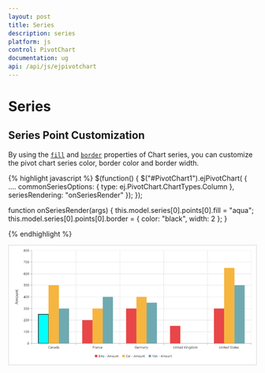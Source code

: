 ```yaml
---
layout: post
title: Series
description: series
platform: js
control: PivotChart
documentation: ug
api: /api/js/ejpivotchart
---
```


# Series

## Series Point Customization
By using the [`fill`](/api/js/ejchart#members:series-fill) and [`border`](/api/js/ejchart#members:series-border) properties of Chart series, you can customize the pivot chart series color, border color and border width.
 
{% highlight javascript %}
$(function()
{
    $("#PivotChart1").ejPivotChart(
    {
        ....
        commonSeriesOptions:
        {
            type: ej.PivotChart.ChartTypes.Column
        },
        seriesRendering: "onSeriesRender"
    });
});

function onSeriesRender(args)
{
    this.model.series[0].points[0].fill = "aqua";
    this.model.series[0].points[0].border = {
        color: "black",
        width: 2
    };
}

{% endhighlight %}

![](Series_images/Series_img1.png)
